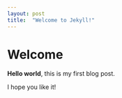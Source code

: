 ```yaml
---
layout: post
title:  "Welcome to Jekyll!"
---
```


# Welcome

**Hello world**, this is my first blog post.

I hope you like it!